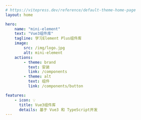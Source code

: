 ```yaml
---
# https://vitepress.dev/reference/default-theme-home-page
layout: home

hero:
    name: "mini-element"
    text: "Vue3组件库"
    tagline: 学习Element Plus组件库
    image:
        src: /img/logo.jpg
        alt: mini-element
    actions:
        - theme: brand
          text: 安装
          link: /components
        - theme: alt
          text: 组件
          link: /components/button

features:
    - icon: 💡
      title: Vue3组件库
      details: 基于 Vue3 和 TypeScript开发
---
```

